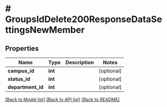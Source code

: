 # # GroupsIdDelete200ResponseDataSettingsNewMember

## Properties

Name | Type | Description | Notes
------------ | ------------- | ------------- | -------------
**campus_id** | **int** |  | [optional]
**status_id** | **int** |  | [optional]
**department_id** | **int** |  | [optional]

[[Back to Model list]](../../README.md#models) [[Back to API list]](../../README.md#endpoints) [[Back to README]](../../README.md)
